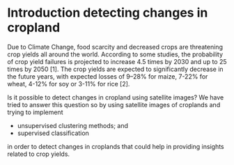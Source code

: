 # Introduction detecting changes in cropland
Due to Climate Change, food scarcity and decreased crops are threatening crop yields all around the world. According to some studies, the probability of crop yield failures is projected to increase 4.5 times by 2030 and up to 25 times by 2050 [1]. The crop yields are expected to significantly decrease in the future years, with expected losses of 9–28% for maize, 7-22% for wheat, 4-12% for soy or 3-11% for rice [2]. 

Is it possible to detect changes in cropland using satellite images? We have tried to answer this question so by using satellite images of croplands and trying to implement

- unsupervised clustering methods; and 
- supervised classification 

in order to detect changes in croplands that could help in providing insights related to crop yields.

